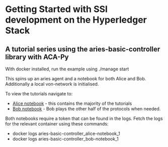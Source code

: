 # Getting Started with SSI development on the Hyperledger Stack
## A tutorial series using the aries-basic-controller library with ACA-Py

With docker installed, run the example using ./manage start

This spins up an aries agent and a notebook for both Alice and Bob. Additionally a local von-network is initialised.

To view the tutorials navigate to:
* [Alice notebook](http://localhost:8888) - this contains the majority of the tutorials
* [Bob notebook](http://localhost:8889) - Bob plays the other half of the protocols when needed.

Both notebooks require a token that can be found in the logs. Fetch the logs for the relevant container using these commands:
* docker logs aries-basic-controller_alice-notebook_1
* docker logs aries-basic-controller_bob-notebook_1